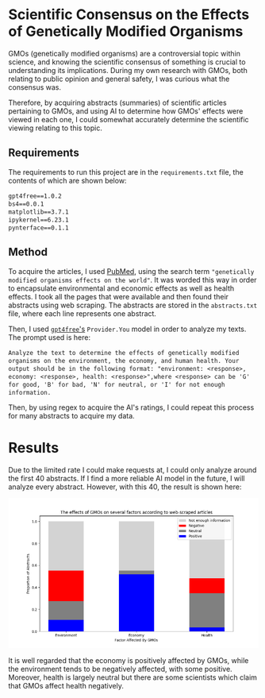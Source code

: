 # Scientific Consensus on the Effects of Genetically Modified Organisms

GMOs (genetically modified organisms) are a controversial topic within science, and knowing the scientific consensus of something is crucial to understanding its implications. During my own research with GMOs, both relating to public opinion and general safety, I was curious what the consensus was. 

Therefore, by acquiring abstracts (summaries) of scientific articles pertaining to GMOs, and using AI to determine how GMOs' effects were viewed in each one, I could somewhat accurately determine the scientific viewing relating to this topic.

## Requirements

The requirements to run this project are in the `requirements.txt` file, the contents of which are shown below:

```
gpt4free==1.0.2
bs4==0.0.1
matplotlib==3.7.1
ipykernel==6.23.1
pynterface==0.1.1
```

## Method

To acquire the articles, I used [PubMed](https://pubmed.ncbi.nlm.nih.gov), using the search term `"genetically modified organisms effects on the world"`. It was worded this way in order to encapsulate environmental and economic effects as well as health effects. I took all the pages that were available and then found their abstracts using web scraping. The abstracts are stored in the `abstracts.txt` file, where each line represents one abstract.

Then, I used [`gpt4free`'s](https://github.com/xtekky/gpt4free) `Provider.You` model in order to analyze my texts. The prompt used is here:

```
Analyze the text to determine the effects of genetically modified organisms on the environment, the economy, and human health. Your output should be in the following format: "environment: <response>, economy: <response>, health: <response>",where <response> can be 'G' for good, 'B' for bad, 'N' for neutral, or 'I' for not enough information.
```

Then, by using regex to acquire the AI's ratings, I could repeat this process for many abstracts to acquire my data.

# Results

Due to the limited rate I could make requests at, I could only analyze around the first 40 abstracts. If I find a more reliable AI model in the future, I will analyze every abstract. However, with this 40, the result is shown here:

![Results](result.png)

It is well regarded that the economy is positively affected by GMOs, while the environment tends to be negatively affected, with some positive. Moreover, health is largely neutral but there are some scientists which claim that GMOs affect health negatively.